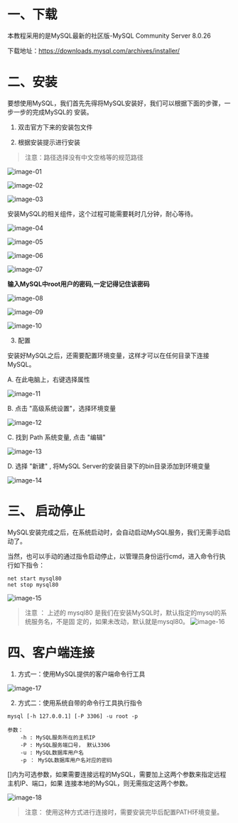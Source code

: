 # 一、下载

本教程采用的是MySQL最新的社区版-MySQL Community Server 8.0.26

下载地址：https://downloads.mysql.com/archives/installer/

# 二、安装

要想使用MySQL，我们首先先得将MySQL安装好，我们可以根据下面的步骤，一步一步的完成MySQL的
安装。

1. 双击官方下来的安装包文件

2.  根据安装提示进行安装

> 注意：路径选择没有中文空格等的规范路径

![image-01](./image/image-01.png)

![image-02](./image/image-02.png)

![image-03](./image/image-03.png)

安装MySQL的相关组件，这个过程可能需要耗时几分钟，耐心等待。

![image-04](./image/image-04.png)

![image-05](./image/image-05.png)

![image-06](./image/image-06.png)

![image-07](./image/image-07.png)

**输入MySQL中root用户的密码,一定记得记住该密码**

![image-08](./image/image-08.png)

![image-09](./image/image-09.png)

![image-10](./image/image-10.png)

3. 配置

安装好MySQL之后，还需要配置环境变量，这样才可以在任何目录下连接MySQL。

A. 在此电脑上，右键选择属性

![image-11](./image/image-11.png)

B. 点击 "高级系统设置"，选择环境变量

![image-12](./image/image-12.png)

C. 找到 Path 系统变量, 点击 "编辑"

![image-13](./image/image-13.png)


D. 选择 "新建" , 将MySQL Server的安装目录下的bin目录添加到环境变量

![image-14](./image/image-14.png)

# 三、 启动停止

MySQL安装完成之后，在系统启动时，会自动启动MySQL服务，我们无需手动启动了。

当然，也可以手动的通过指令启动停止，以管理员身份运行cmd，进入命令行执行如下指令：

```
net start mysql80
net stop mysql80
```

![image-15](./image/image-15.png)

> 注意 ： 上述的 mysql80 是我们在安装MySQL时，默认指定的mysql的系统服务名，不是固
定的，如果未改动，默认就是mysql80。
> ![image-16](./image/image-16.png)

# 四、客户端连接

1. 方式一：使用MySQL提供的客户端命令行工具

![image-17](./image/image-17.png)

2. 方式二：使用系统自带的命令行工具执行指令

```
mysql [-h 127.0.0.1] [-P 3306] -u root -p

参数：
    -h : MySQL服务所在的主机IP
    -P : MySQL服务端口号， 默认3306
    -u : MySQL数据库用户名
    -p ： MySQL数据库用户名对应的密码
```

[]内为可选参数，如果需要连接远程的MySQL，需要加上这两个参数来指定远程主机IP、端口，如果
连接本地的MySQL，则无需指定这两个参数。

![image-18](./image/image-18.png)

> 注意： 使用这种方式进行连接时，需要安装完毕后配置PATH环境变量。


